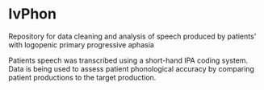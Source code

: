 # lvPhon
Repository for data cleaning and analysis of speech produced by patients' with logopenic primary progressive aphasia

Patients speech was transcribed using a short-hand IPA coding system. Data is being used to assess patient phonological accuracy by comparing patient productions to the target production.
